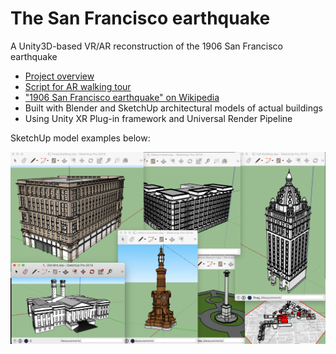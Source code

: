 # The San Francisco earthquake
A Unity3D-based VR/AR reconstruction of the 1906 San Francisco earthquake

- [Project overview](https://docs.google.com/presentation/d/1fh4PxKjVihUx4L9ye4-c10UD2I99XBIDHBUYT_71iDI/edit?usp=sharing)
- [Script for AR walking tour](https://docs.google.com/document/d/1zxhpi-N79EJ0__SW2KYtXxmmwrMrJx4DoAyZlMzQnMk/edit?usp=sharing)
- ["1906 San Francisco earthquake" on Wikipedia](https://en.wikipedia.org/wiki/1906_San_Francisco_earthquake)
- Built with Blender and SketchUp architectural models of actual buildings
- Using Unity XR Plug-in framework and Universal Render Pipeline


SketchUp model examples below:

![Screenshot of models](/SketchUp%20models/Nathan%20Schwartzman%20SketchUp%20models.png)
